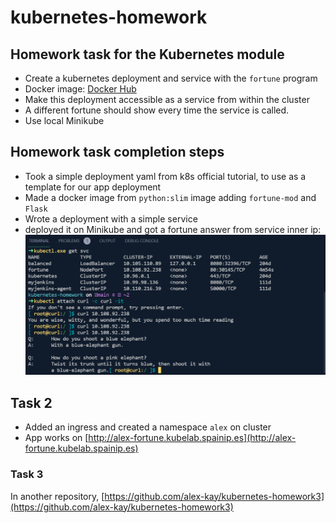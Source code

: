 # kubernetes-homework

## Homework task for the Kubernetes module

* Create a kubernetes deployment and service with the `fortune` program  
* Docker image: [Docker Hub](https://hub.docker.com/r/perarneng/fortune/)
* Make this deployment accessible as a service from within the cluster
* A different fortune should show every time the service is called.  
* Use local Minikube

## Homework task completion steps

* Took a simple deployment yaml from k8s official tutorial, to use as a template for our app deployment
* Made a docker image from `python:slim` image adding `fortune-mod` and `Flask`
* Wrote a deployment with a simple service
* deployed it on Minikube and got a fortune answer from service inner ip:
![img1](img/Screenshot%202021-10-27%20080056.png)

## Task 2

* Added an ingress and created a namespace `alex` on cluster
* App works on [http://alex-fortune.kubelab.spainip.es](http://alex-fortune.kubelab.spainip.es)

### Task 3

In another repository, [https://github.com/alex-kay/kubernetes-homework3](https://github.com/alex-kay/kubernetes-homework3)
